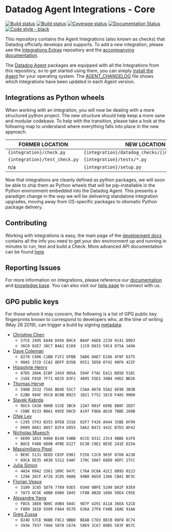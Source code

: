 # Datadog Agent Integrations - Core

[![Build status][1]][2]
[![Build status][3]][4]
[![Coverage status][17]][18]
[![Documentation Status][19]][20]
[![Code style - black][21]][22]

This repository contains the Agent Integrations (also known as checks) that Datadog
officially develops and supports. To add a new integration, please see the [Integrations Extras][5]
repository and the [accompanying documentation][6].

The [Datadog Agent][7] packages are equipped with all the Integrations from this
repository, so to get started using them, you can simply [install the Agent][8]
for your operating system. The [AGENT_CHANGELOG](AGENT_CHANGELOG.md) file shows
which Integrations have been updated in each Agent version.

## Integrations as Python wheels

When working with an integration, you will now be dealing with a more structured
python project. The new structure should help keep a more sane and modular codebase.
To help with the transition, please take a look at the following map to understand
where everything falls into place in the new approach.

| FORMER LOCATION               | NEW LOCATION                                      |
| ---------------               | ------------                                      |
| `{integration}/check.py`      | `{integration}/datadog_checks/{integration}/*.py` |
| `{integration}/test_check.py` | `{integration}/tests/*.py`                        |
| n/a                           | `{integration}/setup.py`                          |

Now that integrations are cleanly defined as python packages, we will soon be able
to ship them as Python wheels that will be pip-installable in the Python environment
embedded into the Datadog Agent. This presents a paradigm change in the way we will
be delivering standalone integration upgrades, moving away from OS-specific packages
to idiomatic Python package delivery.

## Contributing

Working with integrations is easy, the main page of the [development docs][6]
contains all the info you need to get your dev environment up and running in minutes
to run, test and build a Check. More advanced API documentation can be found [here][20]

## Reporting Issues

For more information on integrations, please reference our [documentation][11]
and [knowledge base][12]. You can also visit our
[help page][13] to connect with us.

## GPG public keys

For those whom it may concern, the following is a list of GPG public key
fingerprints known to correspond to developers who, at the time of writing (May
28 2019), can trigger a build by signing [metadata](.links/):

* [Christine Chen](https://api.github.com/users/ChristineTChen/gpg_keys)
  * `57CE 2495 EA48 D456 B9C4  BA4F 66E8 2239 9141 D9D3`
  * `36C0 82E7 38C7 B4A1 E169  11C0 D633 59C4 875A 1A9A`
* [Dave Coleman](https://api.github.com/users/dcoleman17/gpg_keys)
  * `8278 C406 C1BB F1F2 DFBB  5AD6 0AE7 E246 4F8F D375`
  * `98A5 37CD CCA2 8DFF B35B  0551 5D50 0742 90F6 422F`
* [Hippolyte Henry](https://api.github.com/users/zippolyte/gpg_keys)
  * `87D5 2666 ECBF 2459 9D5A  594F F7AC E411 B85D 518C`
  * `31EE F81D 7F71 6E35 83F2  4095 55D1 30B4 49D2 BD26`
* [Thomas Hervé](https://api.github.com/users/therve/gpg_keys)
  * `59DB 2532 75A5 BD4E 55C7  C5AA 0678 55A2 8E90 3B3B`
  * `E2BD 994F 95C0 BC0B B923  1D21 F752 1EC8 F485 90D0`
* [Slavek Kabrda](https://api.github.com/users/bkabrda/gpg_keys)
  * `9DC4 CA38 900B 533E 3BC0  22A7 001F 609E 8B8F 2ED7`
  * `CDBE 0233 B8A1 095E D6CD  A197 F8DA AD10 7BBE 268B`
* [Ofek Lev](https://api.github.com/users/ofek/gpg_keys)
  * `C295 CF63 B355 DFEB 3316  02F7 F426 A944 35BE 6F99`
  * `D009 8861 8057 D2F4 D855  5A62 B472 442C B7D3 AF42`
* [Nicholas Muesch](https://api.github.com/users/nmuesch/gpg_keys)
  * `6E09 1A53 0468 B148 54BB  6CCE 831C 23C4 9BBE 61F8`
  * `BACE F480 6D0B 4FBE D227  DC3B C0E2 8E5E 241E D25A`
* [Massimiliano Pippi](https://api.github.com/users/masci/gpg_keys)
  * `BE9C 5131 8EED C03F E901  F256 C2C8 965F 07D0 A23D`
  * `69CA DE35 4030 5312 54AF  170C 50A7 66D9 4DFC 27CC`
* [Julia Simon](https://api.github.com/users/hithwen/gpg_keys)
  * `4A54 09A2 3361 109C 047C  C76A DC8A 42C2 8B95 0123`
  * `129A 26CF A726 3C85 98A6  94B0 8659 1366 CBA1 BF3C`
* [Florian Veaux](https://api.github.com/users/FlorianVeaux/gpg_keys)
  * `3109 1C85 5D78 7789 93E5  0348 9BFE 5299 D02F 83E9`
  * `7A73 0C5E 48B0 6986 1045  CF8B 8B2D 16D6 5DE4 C95E`
* [Alexandre Yang](https://api.github.com/users/AlexandreYang/gpg_keys)
  * `FBC6 3AE0 9D0C A9B4 584C  9D7F 4291 A11A 36EA 52CD`
  * `F8D9 181D 9309 F8A4 957D  636A 27F8 F48B 18AE 91AA`
* [Greg Zussa](https://api.github.com/users/gzussa/gpg_keys)
  * `D24D 57CE 96BD F8C2 9BB0  BEAB C783 0ECB 08F8 8C74`
  * `3936 7937 7466 5878 C67A  50E9 3C67 09D5 583F B57C`

[1]: https://api.travis-ci.com/DataDog/integrations-core.svg?branch=master
[2]: https://travis-ci.com/DataDog/integrations-core
[3]: https://ci.appveyor.com/api/projects/status/8w4s2bilp48n43gw?svg=true
[4]: https://ci.appveyor.com/project/Datadog/integrations-core
[5]: https://github.com/DataDog/integrations-extras
[6]: https://docs.datadoghq.com/developers/integrations
[7]: https://github.com/DataDog/datadog-agent
[8]: https://docs.datadoghq.com/agent/
[9]: https://docs.pytest.org/en/latest/
[10]: https://packaging.python.org/tutorials/distributing-packages/
[11]: https://docs.datadoghq.com
[12]: https://help.datadoghq.com/hc/en-us
[13]: https://docs.datadoghq.com/help/
[15]: https://github.com/DataDog/integrations-core/blob/6.2.1/requirements-integration-core.txt
[16]: https://github.com/DataDog/integrations-core/blob/ea2dfbf1e8859333af4c8db50553eb72a3b466f9/requirements-agent-release.txt
[17]: https://codecov.io/github/DataDog/integrations-core/coverage.svg?branch=master
[18]: https://codecov.io/github/DataDog/integrations-core?branch=master
[19]: https://readthedocs.org/projects/datadog-checks-base/badge/?version=latest
[20]: https://datadog-checks-base.readthedocs.io/en/latest/?badge=latest
[21]: https://img.shields.io/badge/code%20style-black-000000.svg
[22]: https://github.com/ambv/black
